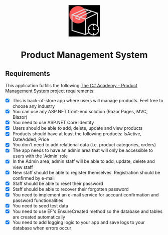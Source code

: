 <div align="center">
    <img src="./_resources/product-management-system-logo.png" alt="logo" width="100px" />
    <h1>Product Management System</h1>
</div>

## Requirements

This application fulfills the following [The C# Academy - Product Management System](https://thecsharpacademy.com/project/72/product-management-system) project requirements:

- [x] This is back-of-store app where users will manage products. Feel free to choose any industry
- [x] You can use any ASP.NET front-end solution (Razor Pages, MVC, Blazor)
- [x] You need to use ASP.NET Core Identity
- [x] Users should be able to add, delete, update and view products
- [x] Products should have at least the following products: IsActive, DateAdded, Price
- [x] You don't need to add relational data (i.e. product categories, orders)
- [x] The app needs to have an admin area that will only be accessible to users with the 'Admin' role
- [x] In the Admin area, admin staff will be able to add, update, delete and view staff
- [x] New staff should be able to register themselves. Registration should be confirmed by e-mail
- [x] Staff should be able to reset their password
- [x] Staff should be able to recover their forgotten password
- [x] You need to implement an e-mail service for account confirmation and password functionalities
- [x] You need to seed test data
- [x] You need to use EF's EnsureCreated method so the database and tables are created automatically
- [x] You need to add logging logic to your app and save logs to your database when errors occur
